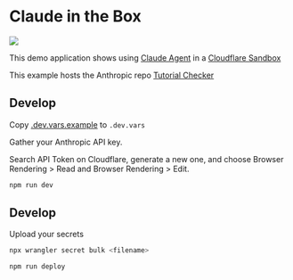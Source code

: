 # Claude in the Box

[<img src="https://img.youtube.com/vi/jEuIgwYx8dQ/0.jpg">](https://youtu.be/jEuIgwYx8dQ "Claude in the Box: Use Anthropic Agent SDK in a Cloudflare Sandbox")

This demo application shows using [Claude Agent](https://docs.claude.com/en/api/agent-sdk/overview) in a [Cloudflare Sandbox](https://sandbox.cloudflare.com)

This example hosts the Anthropic repo [Tutorial Checker](https://github.com/craigsdennis/skill-tutorial-checker-anthropic)

## Develop

Copy [.dev.vars.example](./.dev.vars.example) to `.dev.vars`

Gather your Anthropic API key.

Search API Token on Cloudflare, generate a new one, and choose Browser Rendering > Read and Browser Rendering > Edit.

```bash
npm run dev
```

## Develop

Upload your secrets

```bash
npx wrangler secret bulk <filename>
```

```bash
npm run deploy
```
